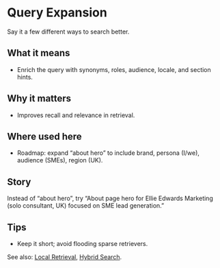 # Query Expansion

Say it a few different ways to search better.

## What it means
- Enrich the query with synonyms, roles, audience, locale, and section hints.

## Why it matters
- Improves recall and relevance in retrieval.

## Where used here
- Roadmap: expand “about hero” to include brand, persona (I/we), audience (SMEs), region (UK).

## Story
Instead of “about hero”, try “About page hero for Ellie Edwards Marketing (solo consultant, UK) focused on SME lead generation.”

## Tips
- Keep it short; avoid flooding sparse retrievers.

See also: [Local Retrieval](./local-retrieval.md), [Hybrid Search](./hybrid-search.md).
